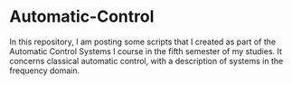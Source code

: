 # Automatic-Control
In this repository, I am posting some scripts that I created as part of the Automatic Control Systems I course in the fifth semester of my studies. It concerns classical automatic control, with a description of systems in the frequency domain.
